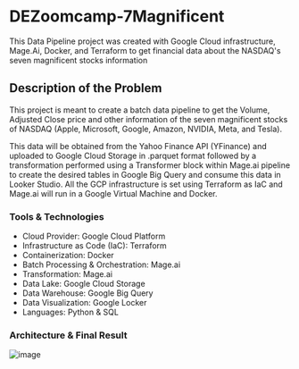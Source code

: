 # DEZoomcamp-7Magnificent
This Data Pipeline project was created with Google Cloud infrastructure, Mage.Ai, Docker, and Terraform to get financial data about the NASDAQ's seven magnificent stocks information

## Description of the Problem

This project is meant to create a batch data pipeline to get the Volume, Adjusted Close price and other information of the seven magnificent stocks of NASDAQ (Apple, Microsoft, Google, Amazon, NVIDIA, Meta, and Tesla).

This data will be obtained from the Yahoo Finance API (YFinance) and uploaded to Google Cloud Storage in .parquet format followed by a transformation performed using a Transformer block within Mage.ai pipeline to create the desired tables in Google Big Query and consume this data in Looker Studio. 
All the GCP infrastructure is set using Terraform as IaC and Mage.ai will run in a Google Virtual Machine and Docker.

### Tools & Technologies

-	Cloud Provider: Google Cloud Platform
-	Infrastructure as Code (IaC): Terraform
-	Containerization: Docker
-	Batch Processing & Orchestration: Mage.ai
-	Transformation: Mage.ai
-	Data Lake: Google Cloud Storage
-	Data Warehouse: Google Big Query
-	Data Visualization: Google Locker
-	Languages: Python & SQL

### Architecture & Final Result
![image](https://github.com/migcas93/DEZoomcamp-7Magnificent/assets/82487681/66954aa7-5a93-40af-b6b1-3bc5f59c6291)
